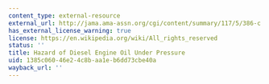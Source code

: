 ```yaml
---
content_type: external-resource
external_url: http://jama.ama-assn.org/cgi/content/summary/117/5/386-c
has_external_license_warning: true
license: https://en.wikipedia.org/wiki/All_rights_reserved
status: ''
title: Hazard of Diesel Engine Oil Under Pressure
uid: 1385c060-46e2-4c8b-aa1e-b6dd73cbe40a
wayback_url: ''
---
```

